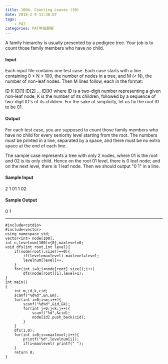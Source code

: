 ```yaml
---
title: 1004. Counting Leaves (30)
date: 2018-2-9 11:30:07
tags: 
	- PAT
categories: PAT甲级题解
---
```


A family hierarchy is usually presented by a pedigree tree. Your job is to count those family members who have no child.
#### Input

Each input file contains one test case. Each case starts with a line containing 0 < N < 100, the number of nodes in a tree, and M (< N), the number of non-leaf nodes. Then M lines follow, each in the format:

ID K ID[1] ID[2] ... ID[K]
where ID is a two-digit number representing a given non-leaf node, K is the number of its children, followed by a sequence of two-digit ID's of its children. For the sake of simplicity, let us fix the root ID to be 01.
#### Output

For each test case, you are supposed to count those family members who have no child for every seniority level starting from the root. The numbers must be printed in a line, separated by a space, and there must be no extra space at the end of each line.

The sample case represents a tree with only 2 nodes, where 01 is the root and 02 is its only child. Hence on the root 01 level, there is 0 leaf node; and on the next level, there is 1 leaf node. Then we should output "0 1" in a line.

#### Sample Input
2 1
01 1 02
#### Sample Output
0 1

***

```
#include<cstdio>
#include<vector>
using namespace std;
vector<int> node[100];
int n,levelnum[100]={0},maxlevel=0;
void dfs(int root,int level){
    if(node[root].size()==0){
        if(level>maxlevel) maxlevel=level;
        levelnum[level]++;
    }
    for(int i=0;i<node[root].size();i++)
        dfs(node[root][i],level+1);
}
int main()
{
    int m,id,k,cid;
    scanf("%d%d",&n,&m);
    for(int i=0;i<m;i++){
        scanf("%d%d",&id,&k);
        for(int j=0;j<k;j++){
            scanf("%d",&cid);
            node[id].push_back(cid);
        }
    }
    dfs(1,0);
    for(int i=0;i<=maxlevel;i++){
        printf("%d",levelnum[i]);
        if(i<maxlevel) printf(" ");
    }
    return 0;
}
```